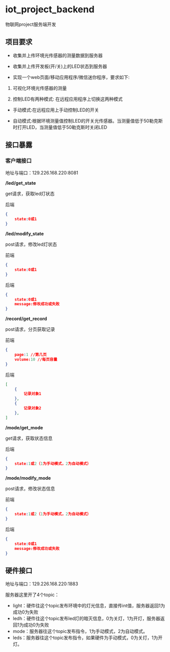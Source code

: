# iot_project_backend
物联网project服务端开发

## 项目要求

- 收集并上传环境光传感器的测量数据到服务器

- 收集并上传开发板(开/关)上的LED状态到服务器

- 实现一个web页面/移动应用程序/微信迷你程序，要求如下:

1. 可视化环境光传感器的测量

2. 控制LED有两种模式: 在远程应用程序上切换这两种模式

- 手动模式:在远程应用上手动控制LED的开关

- 自动模式:根据环境测量值控制LED的开关光传感器。当测量值低于50勒克斯时打开LED，当测量值低于50勒克斯时关闭LED



## 接口暴露

### 客户端接口

地址与端口：129.226.168.220:8081

**/led/get_state**

get请求，获取led灯状态

后端

```json
{
    state:0或1
}
```



**/led/modify_state**

post请求，修改led灯状态

前端

```json
{
    state:0或1
}
```

后端

```json
{
    state:0或1
    message:修改成功或失败
}
```



**/record/get_record**

post请求，分页获取记录

前端

```json
{
    page:1 //第几页
    volume:10 //每页容量
}
```

后端

```json
[
    {
    	记录对象1
	},
    {
    	记录对象2
	},
]
```

**/mode/get_mode**

get请求，获取状态信息

后端

```json
{
    state:1或2（1为手动模式，2为自动模式）
}
```



**/mode/modify_mode**

post请求，修改状态信息

前端

```json
{
    state:1或2（1为手动模式，2为自动模式）
}
```

后端

```json
{
    state:0或1
    message:修改成功或失败
}
```





## 硬件接口

地址与端口：129.226.168.220:1883

服务器这里开了4个topic：

- light：硬件往这个topic发布环境中的灯光信息，直接传int值，服务器返回1为成功0为失败
- ledh：硬件往这个topic发布led灯的暗灭信息，0为关灯，1为开灯，服务器返回1为成功0为失败
- mode：服务器往这个topic发布指令，1为手动模式，2为自动模式。
- leds：服务器往这个topic发布指令，如果硬件为手动模式，0为关灯，1为开灯。